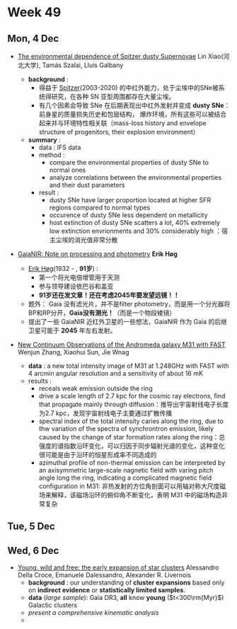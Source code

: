 # Week 49
## Mon,  4 Dec
- [The environmental dependence of Spitzer dusty Supernovae](https://arxiv.org/abs/2312.00562) Lin Xiao(河北大学), Tamás Szalai, Lluís Galbany
	- **background** : 
		- 得益于 [Spitzer](https://en.wikipedia.org/wiki/Spitzer_Space_Telescope)(2003-2020) 的中红外能力，处于尘埃中的SNe被系统得研究，在各种 SN 亚型周围都存在大量尘埃。
		- 有几个因素会导致 SNe 在后期表现出中红外发射并变成 **dusty SNe**：前身星的质量损失历史和包层结构， 爆炸环境，所有这些可以被结合起来并与环境特性相关联（mass-loss history and envelope structure of progenitors, their explosion environment）
	- **summary** : 
		- data : IFS data
		- method :
			- compare the environmental properties of dusty SNe to normal ones
			- analyze correlations between the environmental properties and their dust parameters
		- result : 
			- dusty SNe have larger proportion located at higher SFR regions compared to normal types
			- occurence of dusty SNe less dependent on metallicity
			- host extinction of dusty SNe scatters a lot, 40% extremely low extinction envrionments and 30% considerably high ：宿主尘埃的消光值非常分散

- [GaiaNIR: Note on processing and photometry](https://arxiv.org/abs/2312.00488) **Erik Høg**
	- [Erik Høg](https://eo.wikipedia.org/wiki/Erik_H%C3%B8g)(1932 - , **91岁**) : 
		- 第一个将光电倍增管用于天测
		- 参与领导建设依巴谷和盖亚
		- **91岁还在发文章！还在考虑2045年要发望远镜！！**
	- 题外： Gaia 没有滤光片，并不是filter photometry，而是用一个分光器将BP和RP分开，**Gaia没有测光！**（而是一个物段棱镜）
	- 提出了一些 GaiaNIR 近红外卫星的一些想法，GaiaNIR 作为 Gaia 的后继卫星可能于 **2045** 年左右发射。

- [New Continuum Observations of the Andromeda galaxy M31 with FAST](https://arxiv.org/abs/2312.00441) Wenjun Zhang, Xiaohui Sun, Jie Wnag
	- **data** :  a new total intensity image of M31 at 1.248GHz with FAST with 4 arcmin angular resolution and a sensitivity of about 16 mK
	- results : 
		- receals weak emission outside the ring
		- drive a scale length of 2.7 kpc for the cosmic ray electrons, find that propagate mainly through diffusion：推导出宇宙射线电子长度为2.7 kpc，发现宇宙射线电子主要通过扩散传播
		- spectral index of the total intensity caries along the ring, due to thw variation of the spectra of synchrontron emission, likely caused by the change of star formation rates along the ring：总强度的谱指数沿环变化，可以归因于同步辐射光谱的变化，这种变化很可能是由于沿环的恒星形成率不同造成的
		- azimuthal profile of non-thermal emission can be interpreted by an axisymmetric large-scale nagnetic field with varing pitch angle long the ring, indicating a complicated magnetic field  configuration in M31: 非热发射的方位角剖面可以用轴对称大尺度磁场来解释，该磁场沿环的俯仰角不断变化，表明 M31 中的磁场构造非常复杂

## Tue, 5 Dec


## Wed, 6 Dec
- [Young, wild and free: the early expansion of star clusters](https://arxiv.org/abs/2312.02263) Alessandro Della Croce, Emanuele Dalessandro, Alexander R. Livernois
	- **background** : our understanding of **cluster expansions** based only on **indirect evidence** or **statistically limited samples**.
	- **data** (*large sample*): Gaia DR3, **all** know **young** ($t<300\rm{Myr}$) Galactic clusters 
	- *present a comprehensive kinematic analysis*
	- 


